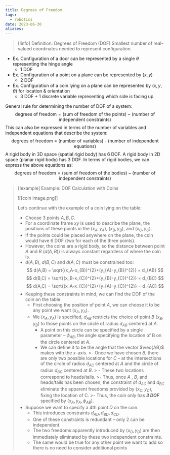 ```yaml
---
title: Degrees of Freedom
tags:
  - robotics
date: 2023-06-30
aliases:
---
```


>[!info] Definition: Degrees of Freedom (DOF)
>Smallest number of real-valued coordinates needed to represent configuration.

- Ex. Configuration of a door can be represented by a single $\theta$ representing the hinge angle
	- 1 DOF
- Ex. Configuration of a point on a plane can be represented by $(x,y)$
	- 2 DOF
- Ex. Configuration of a coin lying on a plane can be represented by $(x,y,\theta)$ for location & orientation
	- 3 DOF + 1 discrete variable representing which side is facing up

General rule for determining the number of DOF of a system:
$$
\text{degrees of freedom} = (\text{sum of freedom of the points}) - (\text{number of independent constraints}
)
$$
This can also be expressed in terms of the number of variables and independent equations that describe the system:
$$
\text{degrees of freedom = (number of variables) - (number of independent equations)}
$$
A rigid body in 3D space (spatial rigid body) has 6 DOF.
A rigid body in 2D space (planar rigid body) has 3 DOF.
In terms of rigid bodies, we can express the above equations as:
$$
\text{degrees of freedom} = (\text{sum of freedom of the bodies}) - (\text{number of independent constraints})
$$

>[!example] Example: DOF Calculation with Coins
>
>![[coin image.png]]
>
>Let’s continue with the example of a coin lying on the table:
>- Choose 3 points $A, B, C$.
>- For a coordinate frame $xy$ is used to describe the plane, the positions of these points in the $(x_{A}, y_{A})$, $(x_{B},y_{B})$, and $(x_{C}, y_{C})$.
>- If the points could be placed anywhere on the plane, the coin would have 6 DOF (two for each of the three points).
>- However, the coins are a rigid body, so the distance between point $A$ and $B$ ($d(A,B)$) is always constant regardless of where the coin is.
>- $d(A,B)$, $d(B,C)$ and $d(A,C)$ must be constrained too:
>$$
>d(A,B) = \sqrt{(x_A-x_{B})^{2}+(y_{A}-y_{B})^{2}} = d_{AB}
>$$
>$$
>d(B,C) = \sqrt{(x_B-x_{C})^{2}+(y_{B}-y_{C})^{2}} = d_{BC}
>$$
>$$
>d(A,C) = \sqrt{(x_A-x_{C})^{2}+(y_{A}-y_{C})^{2}} = d_{AC}
>$$
>- Keeping these constraints in mind, we can find the DOF of the coin on the table.
>	- First choosing the position of point $A$, we can choose it to be any point we want $(x_{A},y_{A})$.
>	- We $(x_{A},y_{A})$ is specified, $d_{AB}$ restricts the choice of point $B$ $(x_{B},y_{B})$ to those points on the circle of radius $d_{AB}$ centered at $A$.
>		- A point on this circle can be specified by a single parameter – $\phi_{AB}$, the angle specifying the location of B on the circle centered at $A$.
>		- We can define it to be the angle that the vector $\vec{AB}$ makes with the $x$-axis.
	>- Once we have chosen $B$, there are only two possible locations for $C$ – at the intersections of the circle of radius $d_{AC}$ centered at $A$ and the circle of radius $d_{BC}$ centered at $B$.
	>	- These two locations correspond to heads/tails.
	>- Thus, once $A$ , $B$, and heads/tails has been chosen, the constraint of $d_{AC}$ and $d_{BC}$ eliminate the apparent freedoms provided by $(x_{C}, y_{C})$, fixing the location of C.
	>- Thus, the coin only has ***3 DOF*** specified by $(x_{A}, y_{A}, \phi_{AB})$.
>- Suppose we want to specify a 4th point $D$ on the coin.
>	- This introduces constraints $d_{AD}, d_{BD}, d_{CD}$.
>	- One of these constraints is redundant – only 2 can be independent.
>	- The two freedoms apparently introduced by $(x_{D},y_{D})$ are then immediately eliminated by these two independent constraints.
>	- The same would be true for any other point we want to add so there is no need to consider additional points

